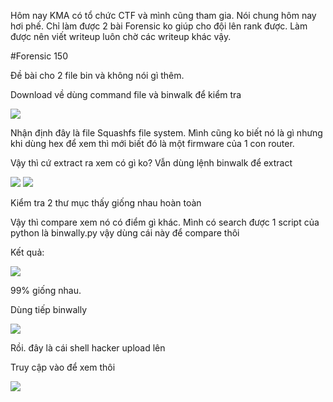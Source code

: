 ﻿
Hôm nay KMA có tổ chức CTF và mình cũng tham gia. Nói chung hôm nay hơi phế. Chỉ làm được 2 bài Forensic ko giúp cho đội lên rank được. Làm được nên viết writeup luôn chờ các writeup khác vậy.

#Forensic 150

Đề bài cho 2 file bin và không nói gì thêm. 

Download về dùng command file và binwalk để kiểm tra

<img src="http://i.imgur.com/I02s7gE.png">


Nhận định đây là file Squashfs file system. Mình cũng ko biết nó là gì nhưng khi dùng hex để xem thì mới biết đó là một firmware của 1 con router.

Vậy thì cứ extract ra xem có gì ko? Vẫn dùng lệnh binwalk để extract

<img src="http://i.imgur.com/LT68lPg.png">


<img src="http://i.imgur.com/gLzrj25.png">


Kiểm tra 2 thư mục thấy giống nhau hoàn toàn

Vậy thì compare xem nó có điểm gì khác. Mình có search được 1 script của python là binwally.py vậy dùng cái này để compare thôi

Kết quả:


<img src="http://i.imgur.com/MMIEjT7.png">


99% giống nhau.

Dùng tiếp binwally


<img src="http://i.imgur.com/T5xb2M5.png">


Rồi. đây là cái shell hacker upload lên


Truy cập vào để xem thôi


<img src="http://i.imgur.com/ihXMRXS.png">



